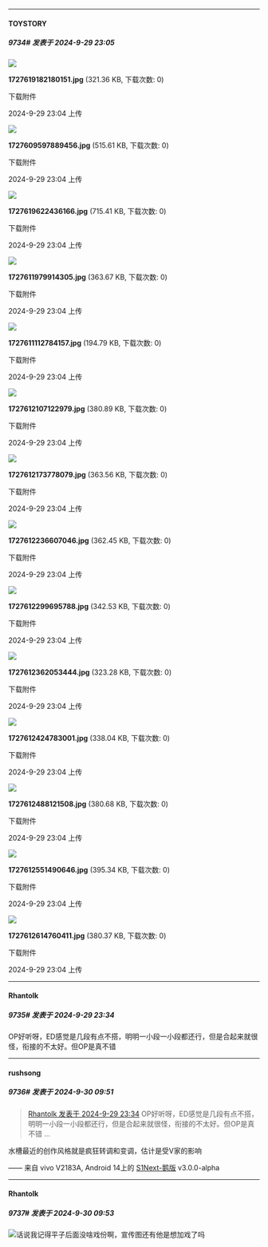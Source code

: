 ﻿
*****

####  TOYSTORY  
##### 9734#       发表于 2024-9-29 23:05

<img src="https://img.saraba1st.com/forum/202409/29/230450p7h12zg3goojcc7w.jpg" referrerpolicy="no-referrer">

<strong>1727619182180151.jpg</strong> (321.36 KB, 下载次数: 0)

下载附件

2024-9-29 23:04 上传

<img src="https://img.saraba1st.com/forum/202409/29/230412qfvccdv5rkpct60f.jpg" referrerpolicy="no-referrer">

<strong>1727609597889456.jpg</strong> (515.61 KB, 下载次数: 0)

下载附件

2024-9-29 23:04 上传

<img src="https://img.saraba1st.com/forum/202409/29/230453chkd0umz60vismzv.jpg" referrerpolicy="no-referrer">

<strong>1727619622436166.jpg</strong> (715.41 KB, 下载次数: 0)

下载附件

2024-9-29 23:04 上传

<img src="https://img.saraba1st.com/forum/202409/29/230417tcuu1czmm271w69r.jpg" referrerpolicy="no-referrer">

<strong>1727611979914305.jpg</strong> (363.67 KB, 下载次数: 0)

下载附件

2024-9-29 23:04 上传

<img src="https://img.saraba1st.com/forum/202409/29/230414z7lvgrxwgk4egglv.jpg" referrerpolicy="no-referrer">

<strong>1727611112784157.jpg</strong> (194.79 KB, 下载次数: 0)

下载附件

2024-9-29 23:04 上传

<img src="https://img.saraba1st.com/forum/202409/29/230420fcimp17ugp33ccp8.jpg" referrerpolicy="no-referrer">

<strong>1727612107122979.jpg</strong> (380.89 KB, 下载次数: 0)

下载附件

2024-9-29 23:04 上传

<img src="https://img.saraba1st.com/forum/202409/29/230422m1qo2uomqmwaeu4x.jpg" referrerpolicy="no-referrer">

<strong>1727612173778079.jpg</strong> (363.56 KB, 下载次数: 0)

下载附件

2024-9-29 23:04 上传

<img src="https://img.saraba1st.com/forum/202409/29/230424nuyf8ffsudfzd898.jpg" referrerpolicy="no-referrer">

<strong>1727612236607046.jpg</strong> (362.45 KB, 下载次数: 0)

下载附件

2024-9-29 23:04 上传

<img src="https://img.saraba1st.com/forum/202409/29/230426lyvqchzc9n0yn1jv.jpg" referrerpolicy="no-referrer">

<strong>1727612299695788.jpg</strong> (342.53 KB, 下载次数: 0)

下载附件

2024-9-29 23:04 上传

<img src="https://img.saraba1st.com/forum/202409/29/230428ilkjs88j8s8d8l8z.jpg" referrerpolicy="no-referrer">

<strong>1727612362053444.jpg</strong> (323.28 KB, 下载次数: 0)

下载附件

2024-9-29 23:04 上传

<img src="https://img.saraba1st.com/forum/202409/29/230434cgk0k887tezt8kz1.jpg" referrerpolicy="no-referrer">

<strong>1727612424783001.jpg</strong> (338.04 KB, 下载次数: 0)

下载附件

2024-9-29 23:04 上传

<img src="https://img.saraba1st.com/forum/202409/29/230437y90z0qjphexsxqpd.jpg" referrerpolicy="no-referrer">

<strong>1727612488121508.jpg</strong> (380.68 KB, 下载次数: 0)

下载附件

2024-9-29 23:04 上传

<img src="https://img.saraba1st.com/forum/202409/29/230444vpcbqdq5ggpf7chh.jpg" referrerpolicy="no-referrer">

<strong>1727612551490646.jpg</strong> (395.34 KB, 下载次数: 0)

下载附件

2024-9-29 23:04 上传

<img src="https://img.saraba1st.com/forum/202409/29/230446lwc6n6kqcd0scasp.jpg" referrerpolicy="no-referrer">

<strong>1727612614760411.jpg</strong> (380.37 KB, 下载次数: 0)

下载附件

2024-9-29 23:04 上传


*****

####  Rhantolk  
##### 9735#       发表于 2024-9-29 23:34

OP好听呀，ED感觉是几段有点不搭，明明一小段一小段都还行，但是合起来就很怪，衔接的不太好。但OP是真不错


*****

####  rushsong  
##### 9736#       发表于 2024-9-30 09:51

<blockquote><a href="httphttps://bbs.saraba1st.com/2b/forum.php?mod=redirect&amp;goto=findpost&amp;pid=66343858&amp;ptid=2035792" target="_blank">Rhantolk 发表于 2024-9-29 23:34</a>
OP好听呀，ED感觉是几段有点不搭，明明一小段一小段都还行，但是合起来就很怪，衔接的不太好。但OP是真不错 ...</blockquote>
水槽最近的创作风格就是疯狂转调和变调，估计是受V家的影响

—— 来自 vivo V2183A, Android 14上的 [S1Next-鹅版](https://github.com/ykrank/S1-Next/releases) v3.0.0-alpha

*****

####  Rhantolk  
##### 9737#       发表于 2024-9-30 09:53

<img src="https://static.saraba1st.com/image/smiley/face2017/067.png" referrerpolicy="no-referrer">话说我记得平子后面没啥戏份啊，宣传图还有他是想加戏了吗

